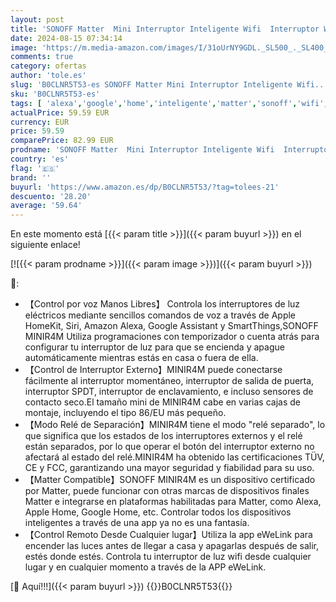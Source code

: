 ```yaml
---
layout: post
title: 'SONOFF Matter  Mini Interruptor Inteligente Wifi  Interruptor WiFi Inteligente Bricolaje de 2 Vías Control APP  control por voz，Soporte para Apple Home  Alexa y Google Home 10A 2400W MINIR4M 5pcs'
date: 2024-08-15 07:34:14
image: 'https://m.media-amazon.com/images/I/31oUrNY9GDL._SL500_._SL400_.jpg'
comments: true
category: ofertas
author: 'tole.es'
slug: 'B0CLNR5T53-es SONOFF Matter Mini Interruptor Inteligente Wifi...'
sku: 'B0CLNR5T53-es'
tags: [ 'alexa','google','home','inteligente','matter','sonoff','wifi','🇪🇸', ]
actualPrice: 59.59 EUR
currency: EUR
price: 59.59
comparePrice: 82.99 EUR
prodname: 'SONOFF Matter  Mini Interruptor Inteligente Wifi  Interruptor WiFi Inteligente Bricolaje de 2 Vías Control APP  control por voz，Soporte para Apple Home  Alexa y Google Home 10A 2400W MINIR4M 5pcs'
country: 'es'
flag: '🇪🇸'
brand: ''
buyurl: 'https://www.amazon.es/dp/B0CLNR5T53/?tag=tolees-21'
descuento: '28.20'
average: '59.64'
---
```


En este momento está [{{< param title >}}]({{< param buyurl >}}) en el siguiente enlace!

[![{{< param prodname >}}]({{< param image >}})]({{< param buyurl >}})

🔎:

- 【Control por voz Manos Libres】 Controla los interruptores de luz eléctricos mediante sencillos comandos de voz a través de Apple HomeKit, Siri, Amazon Alexa, Google Assistant y SmartThings,SONOFF MINIR4M Utiliza programaciones con temporizador o cuenta atrás para configurar tu interruptor de luz para que se encienda y apague automáticamente mientras estás en casa o fuera de ella.
- 【Control de Interruptor Externo】MINIR4M puede conectarse fácilmente al interruptor momentáneo, interruptor de salida de puerta, interruptor SPDT, interruptor de enclavamiento, e incluso sensores de contacto seco.El tamaño mini de MINIR4M cabe en varias cajas de montaje, incluyendo el tipo 86/EU más pequeño.
- 【Modo Relé de Separación】MINIR4M tiene el modo "relé separado", lo que significa que los estados de los interruptores externos y el relé están separados, por lo que operar el botón del interruptor externo no afectará al estado del relé.MINIR4M ha obtenido las certificaciones TÜV, CE y FCC, garantizando una mayor seguridad y fiabilidad para su uso.
- 【Matter Compatible】SONOFF MINIR4M es un dispositivo certificado por Matter, puede funcionar con otras marcas de dispositivos finales Matter e integrarse en plataformas habilitadas para Matter, como Alexa, Apple Home, Google Home, etc. Controlar todos los dispositivos inteligentes a través de una app ya no es una fantasía.
- 【Control Remoto Desde Cualquier lugar】Utiliza la app eWeLink para encender las luces antes de llegar a casa y apagarlas después de salir, estés donde estés. Controla tu interruptor de luz wifi desde cualquier lugar y en cualquier momento a través de la APP eWeLink.

[🛒 Aquí!!!]({{< param buyurl >}})
{{<world>}}B0CLNR5T53{{</world>}}
